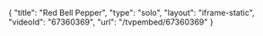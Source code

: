 {
    "title": "Red Bell Pepper",
    "type": "solo",
    "layout": "iframe-static",
    "videoId": "67360369",
    "url": "\/tvpembed\/67360369"
}